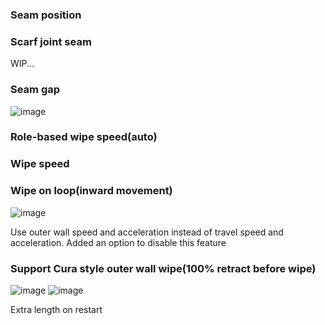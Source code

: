 ### Seam position


### Scarf joint seam
WIP...

### Seam gap
![image](https://user-images.githubusercontent.com/103989404/215331359-236874c9-ca91-4dd4-b969-3cefc70ebe1b.png)

### Role-based wipe speed(auto)
### Wipe speed
### Wipe on loop(inward movement)
![image](https://user-images.githubusercontent.com/103989404/215334479-2687c518-1931-46a9-a363-7ae57a0aecf6.png)

Use outer wall speed and acceleration instead of travel speed and acceleration.
Added an option to disable this feature
### Support Cura style outer wall wipe(100% retract before wipe)
![image](https://user-images.githubusercontent.com/103989404/215334900-97c75010-4752-45f1-a57c-f0b723a8cb3f.png)
![image](https://user-images.githubusercontent.com/103989404/215335212-3253061d-bb7b-4853-a86c-10ff54cc8df5.png)

Extra length on restart
